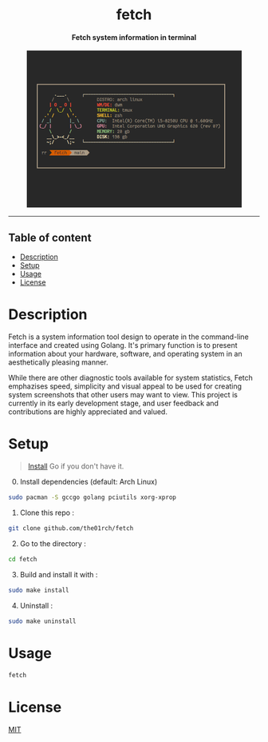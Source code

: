 <h1 align="center">fetch</h1>
<h4 align="center">Fetch system information in terminal</h4>
<div align="center"><img alt="fetch" src="data/fetch.png"/></div>

---

## Table of content

- [Description](#description)
- [Setup](#setup)
- [Usage](#usage)
- [License](#license)

# Description

Fetch is a system information tool design to operate in the command-line interface and created using Golang.
It's primary function is to present information about your hardware, software, and operating system in an
aesthetically pleasing manner.

While there are other diagnostic tools available for system statistics, Fetch emphazises speed, simplicity
and visual appeal to be used for creating system screenshots that other users may want to view. This project
is currently in its early development stage, and user feedback and contributions are highly appreciated and valued.

# Setup
> [Install](https://go.dev/doc/install) Go if you don't have it.

0. Install dependencies (default: Arch Linux)

```bash
sudo pacman -S gccgo golang pciutils xorg-xprop
```

1. Clone this repo :
```bash
git clone github.com/the01rch/fetch
```

2. Go to the directory :
```bash
cd fetch
```

3. Build and install it with :
```bash
sudo make install
 ```

4. Uninstall :
```bash
sudo make uninstall
```

# Usage

```bash
fetch
```

# License

[MIT](https://github.com/the01rch/fetch/blob/main/LICENSE.md)
